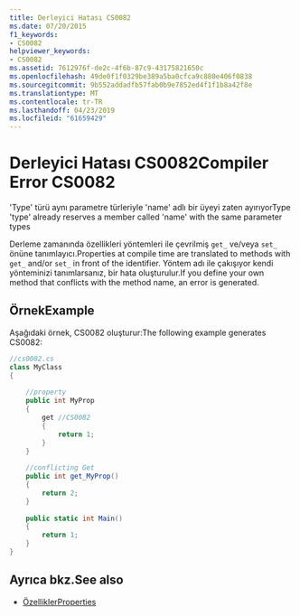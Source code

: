 ```yaml
---
title: Derleyici Hatası CS0082
ms.date: 07/20/2015
f1_keywords:
- CS0082
helpviewer_keywords:
- CS0082
ms.assetid: 7612976f-de2c-4f6b-87c9-43175821650c
ms.openlocfilehash: 49de0f1f0329be389a5ba0cfca9c880e406f0838
ms.sourcegitcommit: 9b552addadfb57fab0b9e7852ed4f1f1b8a42f8e
ms.translationtype: MT
ms.contentlocale: tr-TR
ms.lasthandoff: 04/23/2019
ms.locfileid: "61659429"
---
```

# <a name="compiler-error-cs0082"></a><span data-ttu-id="8512c-102">Derleyici Hatası CS0082</span><span class="sxs-lookup"><span data-stu-id="8512c-102">Compiler Error CS0082</span></span>
<span data-ttu-id="8512c-103">'Type' türü aynı parametre türleriyle 'name' adlı bir üyeyi zaten ayırıyor</span><span class="sxs-lookup"><span data-stu-id="8512c-103">Type 'type' already reserves a member called 'name' with the same parameter types</span></span>  
  
 <span data-ttu-id="8512c-104">Derleme zamanında özellikleri yöntemleri ile çevrilmiş `get_` ve/veya `set_` önüne tanımlayıcı.</span><span class="sxs-lookup"><span data-stu-id="8512c-104">Properties at compile time are translated to methods with `get_` and/or `set_` in front of the identifier.</span></span> <span data-ttu-id="8512c-105">Yöntem adı ile çakışıyor kendi yönteminizi tanımlarsanız, bir hata oluşturulur.</span><span class="sxs-lookup"><span data-stu-id="8512c-105">If you define your own method that conflicts with the method name, an error is generated.</span></span>  
  
## <a name="example"></a><span data-ttu-id="8512c-106">Örnek</span><span class="sxs-lookup"><span data-stu-id="8512c-106">Example</span></span>  
 <span data-ttu-id="8512c-107">Aşağıdaki örnek, CS0082 oluşturur:</span><span class="sxs-lookup"><span data-stu-id="8512c-107">The following example generates CS0082:</span></span>  
  
```csharp  
//cs0082.cs  
class MyClass  
{  
  
    //property  
    public int MyProp  
    {  
        get //CS0082  
        {  
            return 1;  
        }  
    }  
  
    //conflicting Get  
    public int get_MyProp()  
    {  
        return 2;  
    }  
  
    public static int Main()  
    {  
        return 1;  
    }  
}  
```  
  
## <a name="see-also"></a><span data-ttu-id="8512c-108">Ayrıca bkz.</span><span class="sxs-lookup"><span data-stu-id="8512c-108">See also</span></span>

- [<span data-ttu-id="8512c-109">Özellikler</span><span class="sxs-lookup"><span data-stu-id="8512c-109">Properties</span></span>](../../csharp/programming-guide/classes-and-structs/properties.md)
